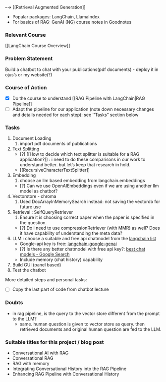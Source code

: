 –→ [[Retrieval Augmented Generation]]
- Popular packages: LangChain, LlamaIndex
- For basics of RAG: GenAI (NG) course notes in Goodnotes
### Relevant Course
[[LangChain Course Overview]]
### Problem Statement
Build a chatbot to chat with your publications(pdf documents) - deploy it in ojus’s or my website(?) 

### Course of Action 
- [x]  Do the course to understand [[RAG Pipeline with LangChain|RAG Pipeline]]
- [ ] Adapt the pipeline for our application (note down necessary changes and details needed for each step): see ''Tasks” section below

### Tasks
1. Document Loading
	1. import pdf documents of publications 
2. Text Splitting
	- [?] [[How to decide which text splitter is suitable for a RAG application?]] : i need to do these comparisons in our work to understand better. but let’s keep that research in hold. 
	- [[RecursiveCharacterTextSplitter]]
1. Embedding 
	1. choose an llm based embedding from langchain.embeddings
	- [?] Can we use OpenAIEmbeddings even if we are using another llm model as chatbot?
2. Vectorstore - chroma
	1. Used DocArrayInMemorySearch instead: not saving the vectordb for future use
3. Retrieval : SelfQueryRetriever 
	1. Ensure it is choosing correct paper when the paper is specified in the question.
	- [?] Do i need to use compressionRetriever (with MMR) as well? Does it have capability of understanding the meta data?
4. LLM : choose a suitable and free api chatmodel from the [langchain list](https://python.langchain.com/v0.2/docs/integrations/chat/)
	- Google-api key is free: [langchain-google-genai](https://python.langchain.com/v0.2/api_reference/google_genai/chat_models/langchain_google_genai.chat_models.ChatGoogleGenerativeAI.html) 
	- [?] Is there any better chatmodel with free api key?:  [best chat models - Google Search](https://www.google.com/search?q=which+are+the+best+chat+models&ie=UTF-8)
	- Include memory (chat history) capability
5.  Build GUI (panel based)
6. Test the chatbot

More detailed steps and personal tasks:
- [ ] Copy the last part of code from chatbot lecture


### Doubts
- in rag pipeline, is the query to the vector store different from the prompt to the LLM?
	- same. human question is given to vector store as query. then retrieved documents and original human question are fed to the LLM.


### Suitable titles for this project / blog post
- Conversational AI with RAG
- Conversational RAG
- RAG with memory
- Integrating Conversational History into the RAG Pipeline
- Enhancing RAG Pipeline with Conversational History